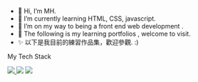 - 👋 Hi, I’m MH.
- 👀 I’m currently learning HTML, CSS, javascript.
- 🌱 I’m on my way to being a front end web development .
- 💞️ The following is my learning portfolios , welcome to visit.
- ✨ 以下是我目前的練習作品集，歡迎參觀. :)

My Tech Stack

<a href="#" target="_blank">
<img src="https://camo.githubusercontent.com/b1720e127ee280daab63f84b508b29abe2540b02f5f57675765ad07da1315241/68747470733a2f2f696d672e736869656c64732e696f2f62616467652f2d48544d4c352d3333333333333f7374796c653d666c6174266c6f676f3d48544d4c35" />
</a>

<a href="#" target="_blank">
<img src="https://camo.githubusercontent.com/c38a05ab57aea563f73ae6b4aad7f556faa734d4077a7b52a2081b41ce27da40/68747470733a2f2f696d672e736869656c64732e696f2f62616467652f2d4353532d3333333333333f7374796c653d666c6174266c6f676f3d43535333266c6f676f436f6c6f723d313537324236"></a>
 

<a href="#" target="_blank">
<img src="https://camo.githubusercontent.com/848defb760c0adff4362c04283f254f633ea8eff177c1640b209429d0e3d7627/68747470733a2f2f696d672e736869656c64732e696f2f62616467652f2d4a6176615363726970742d3333333333333f7374796c653d666c6174266c6f676f3d6a617661736372697074"></a>



<!---
tomy5566/tomy5566 is a ✨ specialrepository because its `README.md` (this file) appears on your GitHub profile.
You can click the Preview link to take a look at your changes.
- - 💞️ I’m looking to collaborate on ...
- 📫 How to reach me ...
interested in ...



--->
